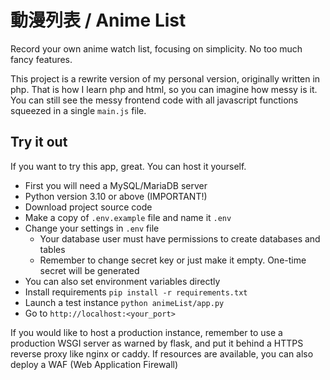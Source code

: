 # 動漫列表 / Anime List

Record your own anime watch list, focusing on simplicity. No too much fancy features.

This project is a rewrite version of my personal version, originally written in php. That is how I learn php and html, so you can imagine how messy is it. You can still see the messy frontend code with all javascript functions squeezed in a single `main.js` file.

## Try it out

If you want to try this app, great. You can host it yourself.

- First you will need a MySQL/MariaDB server
- Python version 3.10 or above (IMPORTANT!)
- Download project source code
- Make a copy of `.env.example` file and name it `.env`
- Change your settings in `.env` file
  - Your database user must have permissions to create databases and tables
  - Remember to change secret key or just make it empty. One-time secret will be generated
- You can also set environment variables directly
- Install requirements `pip install -r requirements.txt`
- Launch a test instance `python animeList/app.py`
- Go to `http://localhost:<your_port>`

If you would like to host a production instance, remember to use a production WSGI server as warned by flask, and put it behind a HTTPS reverse proxy like nginx or caddy. If resources are available, you can also deploy a WAF (Web Application Firewall)